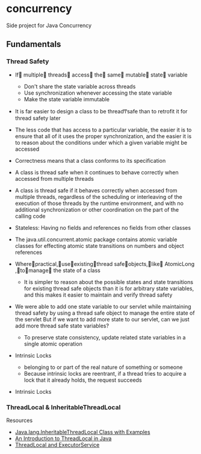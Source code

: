 # concurrency
Side project for Java Concurrency

## Fundamentals

### Thread Safety

- If multiple threads access the same mutable state variable
    - Don't share the state variable across threads 
    - Use synchronization whenever accessing the state variable 
    - Make the state variable immutable
    
- It is far easier to design a class to be threadͲsafe than to retrofit it for 
  thread safety later 
  
- The less code that has access to a particular variable, the easier it is to 
  ensure that all of it uses the proper synchronization, and the easier it is 
  to reason about the conditions under which a given variable might be accessed
  
- Correctness means that a class conforms to its specification

- A class is thread safe when it continues to behave correctly when accessed 
  from multiple threads 
  
- A class is thread safe if it behaves correctly when accessed from multiple 
  threads, regardless of the scheduling or interleaving of the execution of 
  those threads by the runtime environment, and with no additional 
  synchronization or other coordination on the part of the calling code 
  
- Stateless: Having no fields and references no fields from other classes

- The java.util.concurrent.atomic package contains atomic variable classes for 
  effecting atomic state transitions on numbers and object references
  
- Wherepractical,useexistingthread safeobjects,like AtomicLong ,tomanage 
  the state of a class
    - It is simpler to reason about the possible states and state transitions for 
      existing thread safe objects than it is for arbitrary state variables, and 
      this makes it easier to maintain and verify thread safety
      
- We were able to add one state variable to our servlet while maintaining thread 
  safety by using a thread safe object to manage the entire state of the servlet
  But if we want to add more state to our servlet, can we just add more thread 
  safe state variables? 
    - To preserve state consistency, update related state variables in a single 
      atomic operation 
      
 - Intrinsic Locks 
     - belonging to or part of the real nature of something or someone
     - Because intrinsic locks are reentrant, if a thread tries to acquire 
       a lock that it already holds, the request succeeds 
       
 - Intrinsic Locks 
 

### ThreadLocal & InheritableThreadLocal

Resources
- [Java.lang.InheritableThreadLocal Class with Examples](https://www.geeksforgeeks.org/java-lang-inheritablethreadlocal-class-examples/)
- [An Introduction to ThreadLocal in Java](https://www.baeldung.com/java-threadlocal)
- [ThreadLocal and ExecutorService](https://blog.fingo.pl/en/threadlocal-i-executorservice/)